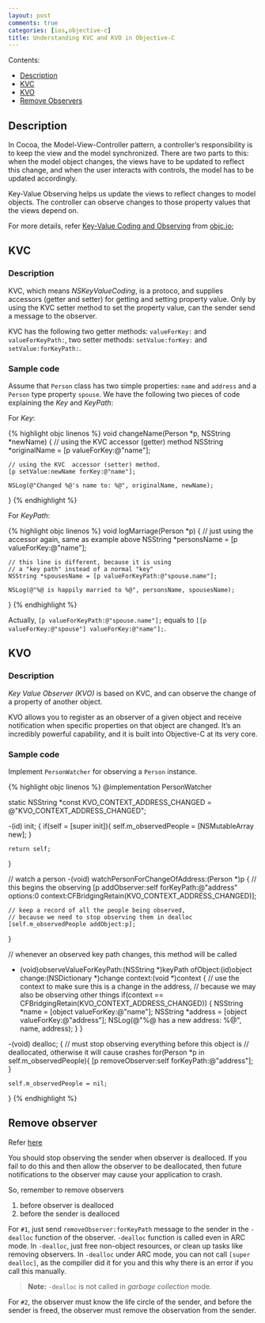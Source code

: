 ```yaml
---
layout: post
comments: true
categories: [ios,objective-c]
title: Understanding KVC and KVO in Objective-C
---
```


Contents:

* [Description](#description)
* [KVC](#kvc)
* [KVO](#kvo)
* [Remove Observers](#remove_observers)



## <a name="description"></a>Description

In Cocoa, the Model-View-Controller pattern, a controller’s responsibility is to keep the view and the model synchronized. There are two parts to this: when the model object changes, the views have to be updated to reflect this change, and when the user interacts with controls, the model has to be updated accordingly.

Key-Value Observing helps us update the views to reflect changes to model objects. The controller can observe changes to those property values that the views depend on.

For more details, refer [Key-Value Coding and Observing](http://www.objc.io/issues/7-foundation/key-value-coding-and-observing/) from [objc.io](objc.io);

<!-- more -->

## <a name="kvc"></a>KVC

### Description

KVC, which means *NSKeyValueCoding*, is a protoco, and supplies accessors (getter and setter) for getting and setting property value. Only by using the KVC setter method to set the property value, can the sender send a message to the observer.

KVC has the following two getter methods: `valueForKey:` and `valueForKeyPath:`, two setter methods: `setValue:forKey:` and `setValue:forKeyPath:`.

### Sample code

Assume that `Person` class has two simple properties: `name` and `address` and a `Person` type property `spouse`. We have the following two pieces of code explaining the *Key* and *KeyPath*:

For *Key*:

{% highlight objc linenos %}
void changeName(Person *p, NSString *newName)
{
    // using the KVC accessor (getter) method
    NSString *originalName = [p valueForKey:@"name"];
 
    // using the KVC  accessor (setter) method.
    [p setValue:newName forKey:@"name"];
 
    NSLog(@"Changed %@'s name to: %@", originalName, newName);
}
{% endhighlight %}

For *KeyPath*:

{% highlight objc linenos %}
void logMarriage(Person *p)
{
    // just using the accessor again, same as example above
    NSString *personsName = [p valueForKey:@"name"];
 
    // this line is different, because it is using
    // a "key path" instead of a normal "key"
    NSString *spousesName = [p valueForKeyPath:@"spouse.name"];
 
    NSLog(@"%@ is happily married to %@", personsName, spousesName);
}
{% endhighlight %}

Actually, `[p valueForKeyPath:@"spouse.name"];` equals to `[[p valueForKey:@"spouse"] valueForKey:@"name"];`.

## <a name="kvo"></a>KVO

### Description

*Key Value Observer (KVO)* is based on KVC, and can observe the change of a property of another object.

KVO allows you to register as an observer of a given object and receive notification when specific properties on that object are changed. It’s an incredibly powerful capability, and it is built into Objective-C at its very core.

### Sample code

Implement `PersonWatcher` for observing a `Person` instance.

{% highlight objc linenos %}
@implementation PersonWatcher

static NSString *const KVO_CONTEXT_ADDRESS_CHANGED = @"KVO_CONTEXT_ADDRESS_CHANGED";

-(id) init;
{
    if(self = [super init]){
        self.m_observedPeople = [NSMutableArray new];
    }
    
    return self;
}

// watch a person
-(void) watchPersonForChangeOfAddress:(Person *)p
{
    // this begins the observing
    [p addObserver:self
        forKeyPath:@"address"
           options:0
           context:CFBridgingRetain(KVO_CONTEXT_ADDRESS_CHANGED)];
    
    // keep a record of all the people being observed,
    // because we need to stop observing them in dealloc
    [self.m_observedPeople addObject:p];
}

// whenever an observed key path changes, this method will be called
- (void)observeValueForKeyPath:(NSString *)keyPath
                      ofObject:(id)object
                        change:(NSDictionary *)change
                       context:(void *)context
{
    // use the context to make sure this is a change in the address,
    // because we may also be observing other things
    if(context == CFBridgingRetain(KVO_CONTEXT_ADDRESS_CHANGED)) {
        NSString *name = [object valueForKey:@"name"];
        NSString *address = [object valueForKey:@"address"];
        NSLog(@"%@ has a new address: %@", name, address);
    }
}

-(void) dealloc;
{ 
    // must stop observing everything before this object is
    // deallocated, otherwise it will cause crashes
    for(Person *p in self.m_observedPeople){
        [p removeObserver:self forKeyPath:@"address"];
    }
    
    self.m_observedPeople = nil;
}
{% endhighlight %}

## <a name="remove_observers"></a>Remove observer

Refer [here](http://stackoverflow.com/questions/6959896/kvo-and-arc-how-to-removeobserver)

You should stop observing the sender when observer is dealloced. If you fail to do this and then allow the observer to be deallocated, then future notifications to the observer may cause your application to crash.

So, remember to remove observers 

1. before observer is dealloced
2. before the sender is dealloced

For `#1`, just send `removeObserver:forKeyPath` message to the sender in the `-dealloc` function of the observer.
`-dealloc` function is called even in ARC mode. In `-dealloc`, just free non-object resources, or clean up tasks like removing observers. In `-dealloc` under ARC mode, you can not call `[super dealloc]`, as the compiller did it for you and this why there is an error if you call this manually.

> **Note:** `-dealloc` is not called in *garbage collection* mode.

For `#2`, the observer must know the life circle of the sender, and before the sender is freed, the observer must remove the observation from the sender. 